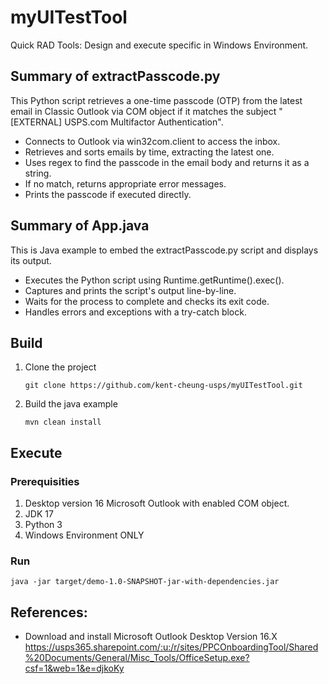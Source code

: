 # myUITestTool
Quick RAD Tools: Design and execute specific in Windows Environment.

## Summary of extractPasscode.py
This Python script retrieves a one-time passcode (OTP) from the latest email in Classic Outlook via COM object if it matches the subject "[EXTERNAL] USPS.com Multifactor Authentication".

* Connects to Outlook via win32com.client to access the inbox.
* Retrieves and sorts emails by time, extracting the latest one.
* Uses regex to find the passcode in the email body and returns it as a string.
* If no match, returns appropriate error messages.
* Prints the passcode if executed directly.

## Summary of App.java
This is Java example to embed the extractPasscode.py script and displays its output.

* Executes the Python script using Runtime.getRuntime().exec().
* Captures and prints the script's output line-by-line.
* Waits for the process to complete and checks its exit code.
* Handles errors and exceptions with a try-catch block.

## Build

1. Clone the project
   ```
   git clone https://github.com/kent-cheung-usps/myUITestTool.git
   ```
3. Build the java example
   ```
   mvn clean install
   ```
## Execute
### Prerequisities
1. Desktop version 16 Microsoft Outlook with enabled COM object.
2. JDK 17
3. Python 3
4. Windows Environment ONLY
### Run
```
java -jar target/demo-1.0-SNAPSHOT-jar-with-dependencies.jar
```

## References:
* Download and install Microsoft Outlook Desktop Version 16.X https://usps365.sharepoint.com/:u:/r/sites/PPCOnboardingTool/Shared%20Documents/General/Misc_Tools/OfficeSetup.exe?csf=1&web=1&e=djkoKy
